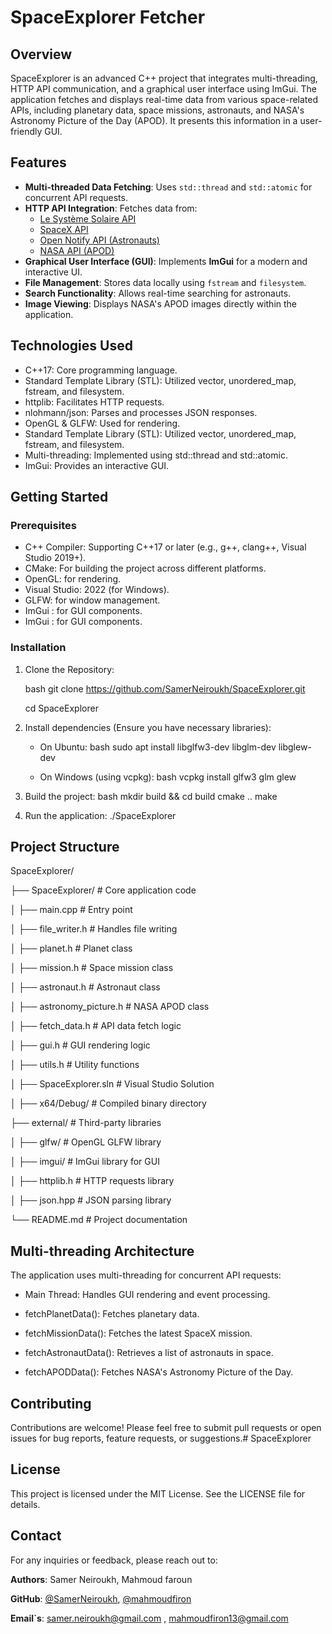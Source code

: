 # SpaceExplorer Fetcher

## Overview

SpaceExplorer is an advanced C++ project that integrates multi-threading, HTTP API communication, and a graphical user interface using ImGui. The application fetches and displays real-time data from various space-related APIs, including planetary data, space missions, astronauts, and NASA's Astronomy Picture of the Day (APOD). It presents this information in a user-friendly GUI.

## Features

- **Multi-threaded Data Fetching**: Uses `std::thread` and `std::atomic` for concurrent API requests.
- **HTTP API Integration**: Fetches data from:
  - [Le Système Solaire API](https://api.le-systeme-solaire.net/)
  - [SpaceX API](https://github.com/r-spacex/SpaceX-API)
  - [Open Notify API (Astronauts)](http://api.open-notify.org/astros.json)
  - [NASA API (APOD)](https://api.nasa.gov/)
- **Graphical User Interface (GUI)**: Implements **ImGui** for a modern and interactive UI.
- **File Management**: Stores data locally using `fstream` and `filesystem`.
- **Search Functionality**: Allows real-time searching for astronauts.
- **Image Viewing**: Displays NASA's APOD images directly within the application.
  
## Technologies Used

* C++17: Core programming language.
* Standard Template Library (STL):  Utilized vector, unordered_map, fstream, and filesystem.
* httplib:  Facilitates HTTP requests.
* nlohmann/json:  Parses and processes JSON responses.
* OpenGL & GLFW: Used for rendering.
* Standard Template Library (STL):  Utilized vector, unordered_map, fstream, and filesystem.
* Multi-threading: Implemented using std::thread and std::atomic.
* ImGui: Provides an interactive GUI.


## Getting Started

### Prerequisites

* C++ Compiler: Supporting C++17 or later (e.g., g++, clang++, Visual Studio 2019+).
* CMake:  For building the project across different platforms.
* OpenGL: for rendering.
* Visual Studio: 2022 (for Windows).
* GLFW: for window management.
* ImGui : for GUI components.
* ImGui : for GUI components.

### Installation

1. Clone the Repository:

   bash
   git clone https://github.com/SamerNeiroukh/SpaceExplorer.git
   
   cd SpaceExplorer
   

3. Install dependencies (Ensure you have necessary libraries):

    * On Ubuntu:
      bash
      sudo apt install libglfw3-dev libglm-dev libglew-dev
      

    * On Windows (using vcpkg):
      bash
      vcpkg install glfw3 glm glew
      
4. Build the project:
    bash
    mkdir build && cd build
    cmake ..
    make 
    

5. Run the application: ./SpaceExplorer

## Project Structure


SpaceExplorer/

├── SpaceExplorer/               # Core application code

│   ├── main.cpp                 # Entry point

│   ├── file_writer.h            # Handles file writing

│   ├── planet.h                 # Planet class

│   ├── mission.h                # Space mission class

│   ├── astronaut.h              # Astronaut class

│   ├── astronomy_picture.h       # NASA APOD class

│   ├── fetch_data.h              # API data fetch logic

│   ├── gui.h                     # GUI rendering logic

│   ├── utils.h                   # Utility functions

│   ├── SpaceExplorer.sln         # Visual Studio Solution

│   ├── x64/Debug/                # Compiled binary directory

├── external/                     # Third-party libraries

│   ├── glfw/                     # OpenGL GLFW library

│   ├── imgui/                    # ImGui library for GUI

│   ├── httplib.h                 # HTTP requests library

│   ├── json.hpp                   # JSON parsing library

└── README.md                     # Project documentation


## Multi-threading Architecture

The application uses multi-threading for concurrent API requests:

* Main Thread: Handles GUI rendering and event processing.

* fetchPlanetData(): Fetches planetary data.
* fetchMissionData(): Fetches the latest SpaceX mission.
* fetchAstronautData():  Retrieves a list of astronauts in space.
* fetchAPODData():  Fetches NASA's Astronomy Picture of the Day.


## Contributing

Contributions are welcome! Please feel free to submit pull requests or open issues for bug reports, feature requests, or suggestions.# SpaceExplorer

## License

This project is licensed under the MIT License. See the LICENSE file for details.

## Contact

For any inquiries or feedback, please reach out to:

**Authors**: Samer Neiroukh, Mahmoud faroun

**GitHub**: [@SamerNeiroukh](https://github.com/SamerNeiroukh), [@mahmoudfiron](https://github.com/mahmoudfiron)

**Email`s**:  samer.neiroukh@gmail.com , ‫mahmoudfiron13@gmail.com
